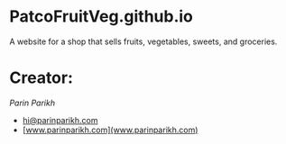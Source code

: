 PatcoFruitVeg.github.io
=======================

A website for a shop that sells fruits, vegetables, sweets, and groceries.

Creator:
=============

*Parin Parikh*
- [hi@parinparikh.com](mailto:hi@parinparikh.com)
- [www.parinparikh.com](www.parinparikh.com)
